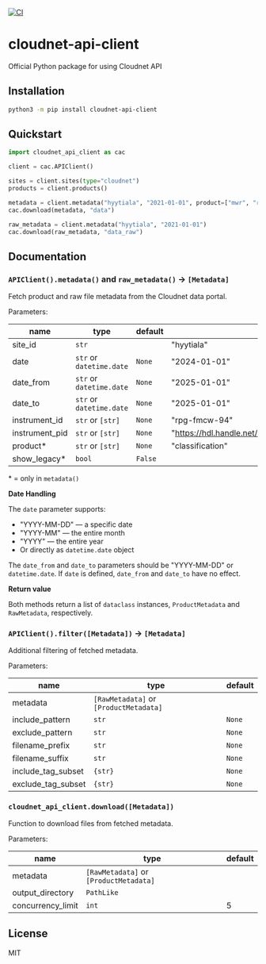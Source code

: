 [![CI](https://github.com/actris-cloudnet/cloudnet-api-client/actions/workflows/test.yml/badge.svg)](https://github.com/actris-cloudnet/cloudnet-api-client/actions/workflows/test.yml)

# cloudnet-api-client

Official Python package for using Cloudnet API

## Installation

```bash
python3 -m pip install cloudnet-api-client
```

## Quickstart

```python
import cloudnet_api_client as cac

client = cac.APIClient()

sites = client.sites(type="cloudnet")
products = client.products()

metadata = client.metadata("hyytiala", "2021-01-01", product=["mwr", "radar"])
cac.download(metadata, "data")

raw_metadata = client.metadata("hyytiala", "2021-01-01")
cac.download(raw_metadata, "data_raw")
```

## Documentation

### `APIClient().metadata()` and `raw_metadata()` &rarr; `[Metadata]`

Fetch product and raw file metadata from the Cloudnet data portal.

Parameters:

| name           | type                     | default | example                                              |
| -------------- | ------------------------ | ------- | ---------------------------------------------------- |
| site_id        | `str`                    |         | "hyytiala"                                           |
| date           | `str` or `datetime.date` | `None`  | "2024-01-01"                                         |
| date_from      | `str` or `datetime.date` | `None`  | "2025-01-01"                                         |
| date_to        | `str` or `datetime.date` | `None`  | "2025-01-01"                                         |
| instrument_id  | `str` or `[str]`         | `None`  | "rpg-fmcw-94"                                        |
| instrument_pid | `str` or `[str]`         | `None`  | "https://hdl.handle.net/21.12132/3.191564170f8a4686" |
| product\*      | `str` or `[str]`         | `None`  | "classification"                                     |
| show_legacy\*  | `bool`                   | `False` |                                                      |

\* = only in `metadata()`

**Date Handling**

The `date` parameter supports:

- "YYYY-MM-DD" — a specific date
- "YYYY-MM" — the entire month
- "YYYY" — the entire year
- Or directly as `datetime.date` object

The `date_from` and `date_to` parameters should be "YYYY-MM-DD" or `datetime.date`. If `date` is defined, `date_from` and `date_to` have no effect.

**Return value**

Both methods return a list of `dataclass` instances, `ProductMetadata` and `RawMetadata`, respectively.

### `APIClient().filter([Metadata])` &rarr; `[Metadata]`

Additional filtering of fetched metadata.

Parameters:

| name               | type                                   | default |
| ------------------ | -------------------------------------- | ------- |
| metadata           | `[RawMetadata]` or `[ProductMetadata]` |         |
| include_pattern    | `str`                                  | `None`  |
| exclude_pattern    | `str`                                  | `None`  |
| filename_prefix    | `str`                                  | `None`  |
| filename_suffix    | `str`                                  | `None`  |
| include_tag_subset | `{str}`                                | `None`  |
| exclude_tag_subset | `{str}`                                | `None`  |

### `cloudnet_api_client.download([Metadata])`

Function to download files from fetched metadata.

Parameters:

| name              | type                                   | default |
| ----------------- | -------------------------------------- | ------- |
| metadata          | `[RawMetadata]` or `[ProductMetadata]` |         |
| output_directory  | `PathLike`                             |         |
| concurrency_limit | `int`                                  | 5       |

## License

MIT
